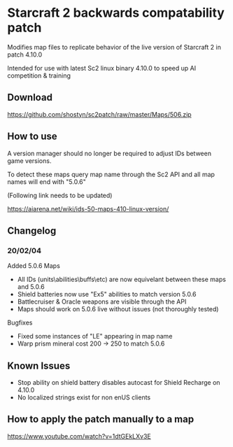 # Starcraft 2 backwards compatability patch
Modifies map files to replicate behavior of the live version of Starcraft 2 in patch 4.10.0

Intended for use with latest Sc2 linux binary 4.10.0 to speed up AI competition & training

## Download
https://github.com/shostyn/sc2patch/raw/master/Maps/506.zip

## How to use
A version manager should no longer be required to adjust IDs between game versions.

To detect these maps query map name through the Sc2 API and all map names will end with "5.0.6"

(Following link needs to be updated)

https://aiarena.net/wiki/ids-50-maps-410-linux-version/

## Changelog
### 20/02/04
Added 5.0.6 Maps
- All IDs (units\abilities\buffs\etc) are now equivelant between these maps and 5.0.6
- Shield batteries now use "Ex5" abilities to match version 5.0.6
- Battlecruiser & Oracle weapons are visible through the API
- Maps should work on 5.0.6 live without issues (not thoroughly tested)

Bugfixes
- Fixed some instances of "LE" appearing in map name
- Warp prism mineral cost 200 -> 250 to match 5.0.6

## Known Issues
- Stop ability on shield battery disables autocast for Shield Recharge on 4.10.0
- No localized strings exist for non enUS clients

## How to apply the patch manually to a map
https://www.youtube.com/watch?v=1dtGEkLXv3E
